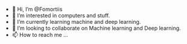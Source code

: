 - 👋 Hi, I’m @Fomortiis
- 👀 I’m interested in computers and stuff.
- 🌱 I’m currently learning machine and deep learning.
- 💞️ I’m looking to collaborate on Machine learning and Deep learning.
- 📫 How to reach me ...

<!---
Fomortiis/Fomortiis is a ✨ special ✨ repository because its `README.md` (this file) appears on your GitHub profile.
You can click the Preview link to take a look at your changes.
--->
